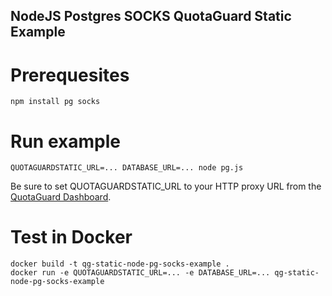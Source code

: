 NodeJS Postgres SOCKS QuotaGuard Static Example
--

# Prerequesites
```
npm install pg socks
```

# Run example
```
QUOTAGUARDSTATIC_URL=... DATABASE_URL=... node pg.js
```

Be sure to set QUOTAGUARDSTATIC_URL to your HTTP proxy URL from the [QuotaGuard Dashboard](https://www.quotaguard.com/setup/outbound).

# Test in Docker
```
docker build -t qg-static-node-pg-socks-example .
docker run -e QUOTAGUARDSTATIC_URL=... -e DATABASE_URL=... qg-static-node-pg-socks-example
```
